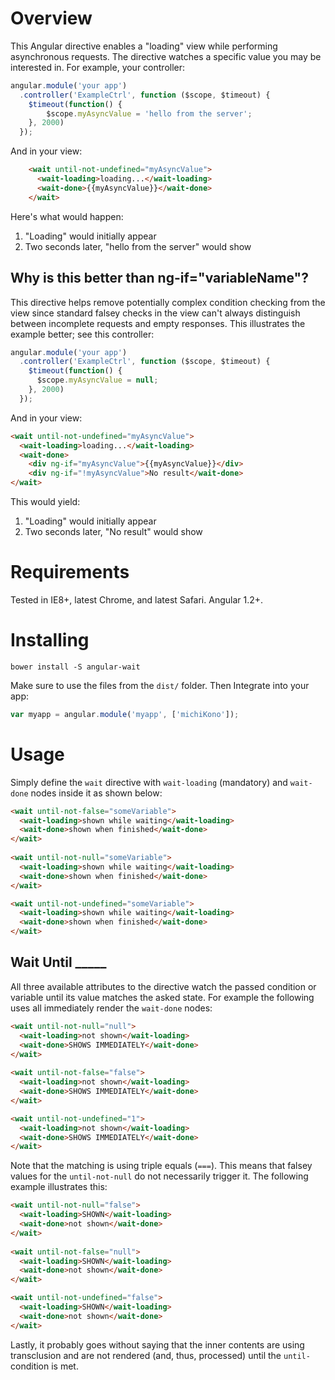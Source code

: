# Overview

This Angular directive enables a "loading" view while performing asynchronous requests. The directive watches a specific value you may be 
interested in. For example, your controller:

```js
angular.module('your app')
  .controller('ExampleCtrl', function ($scope, $timeout) {
    $timeout(function() {
        $scope.myAsyncValue = 'hello from the server'; 
    }, 2000)
  });
```

And in your view:

```html
    <wait until-not-undefined="myAsyncValue">
      <wait-loading>loading...</wait-loading>
      <wait-done>{{myAsyncValue}}</wait-done>
    </wait>
```

Here's what would happen:

1. "Loading" would initially appear
2. Two seconds later, "hello from the server" would show

## Why is this better than ng-if="variableName"?

This directive helps remove potentially complex condition checking from the view since standard falsey checks in the view
can't always distinguish between incomplete requests and empty responses. This illustrates the example better; see this 
controller:

```js
angular.module('your app')
  .controller('ExampleCtrl', function ($scope, $timeout) {
    $timeout(function() {
      $scope.myAsyncValue = null; 
    }, 2000)
  });
```

And in your view:

```html
<wait until-not-undefined="myAsyncValue">
  <wait-loading>loading...</wait-loading>
  <wait-done>
    <div ng-if="myAsyncValue">{{myAsyncValue}}</div>
    <div ng-if="!myAsyncValue">No result</wait-done>
</wait>
```

This would yield:

1. "Loading" would initially appear
2. Two seconds later, "No result" would show

# Requirements

Tested in IE8+, latest Chrome, and latest Safari. Angular 1.2+. 

# Installing

```shell
bower install -S angular-wait
```

Make sure to use the files from the `dist/` folder. Then Integrate into your app:

```js
var myapp = angular.module('myapp', ['michiKono']);
```

# Usage

Simply define the `wait` directive with `wait-loading` (mandatory) and `wait-done` nodes inside it as shown below:

```html
<wait until-not-false="someVariable">
  <wait-loading>shown while waiting</wait-loading>
  <wait-done>shown when finished</wait-done>
</wait>
 
<wait until-not-null="someVariable">
  <wait-loading>shown while waiting</wait-loading>
  <wait-done>shown when finished</wait-done>
</wait>

<wait until-not-undefined="someVariable">
  <wait-loading>shown while waiting</wait-loading>
  <wait-done>shown when finished</wait-done>
</wait>
```

## Wait Until _____

All three available attributes to the directive watch the passed condition or variable until its value matches
the asked state. For example the following uses all immediately render the `wait-done` nodes:

```html
<wait until-not-null="null">
  <wait-loading>not shown</wait-loading>
  <wait-done>SHOWS IMMEDIATELY</wait-done>
</wait>
 
<wait until-not-false="false">
  <wait-loading>not shown</wait-loading>
  <wait-done>SHOWS IMMEDIATELY</wait-done>
</wait>

<wait until-not-undefined="1">
  <wait-loading>not shown</wait-loading>
  <wait-done>SHOWS IMMEDIATELY</wait-done>
</wait>
```
    
Note that the matching is using triple equals (`===`). This means that falsey values for the `until-not-null` do not 
necessarily trigger it. The following example illustrates this:

```html
<wait until-not-null="false">
  <wait-loading>SHOWN</wait-loading>
  <wait-done>not shown</wait-done>
</wait>
 
<wait until-not-false="null">
  <wait-loading>SHOWN</wait-loading>
  <wait-done>not shown</wait-done>
</wait>

<wait until-not-undefined="false">
  <wait-loading>SHOWN</wait-loading>
  <wait-done>not shown</wait-done>
</wait>
```
    
Lastly, it probably goes without saying that the inner contents are using transclusion and are not rendered (and, thus, processed) 
until the `until-` condition is met.